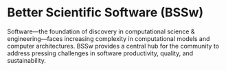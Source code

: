 # Better Scientific Software (BSSw)

Software—the foundation of discovery in computational science & engineering—faces increasing complexity in computational models and computer architectures. BSSw provides a central hub for the community to address pressing challenges in software productivity, quality, and sustainability.

<!---
Slide1 L: ../images/Howland_Islands_Hermit_Crabs.jpeg
Slide1 R: ../Articles/Blog/2024-04-CodeReview-Fellowship.md
Slide2 L: ../images/sustain-hero.png
Slide2 R: ../Articles/Blog/2024-01-zfp-sse.md
Slide3 L: ../CuratedContent/ResourcesforOSPO.md
Slide3 R: ../CuratedContent/GettingStartedWithAnRSEMovement.md
Slide4 L: ../Events/2024-05-isc-sw-events.md
Slide4 R: ../Events/hpcbp-083-gettingitright.md
Slide5 L: ../Events/2024-usrse-conf.md
Slide5 R: ../Events/2024-06-virtual-workshop-on-multiproject-cicd.md
--->

<!---
Note: We have had up to 7 L and R panels in the carousel, even if the current carousel may be shorter.

Caution: Blank line after first comment mark (or before last comment mark) causes build failure.
LCM: Saving for use again later

Slide1 L: ../images/Blog_2312_SecurityB.png
Slide1 R: ../Articles/Blog/2024-03-k8s-security.md 
Slide2 L: ../images/Blog_0201_SC23A.jpg
Slide2 R: ../Articles/Blog/2024-03-sc23-rse-workshop.md
Slide3 L: ../CuratedContent/WhatScienceSaysIsTheBestFont.md
Slide3 R: ../CuratedContent/Jupyter4Science.md
Slide4 L: ../CuratedContent/ResourcesforOSPO.md
Slide4 R: ../CuratedContent/hpcbp-webinars-cc.md
Slide5 L: ../CuratedContent/GettingStartedWithAnRSEMovement.md
Slide5 R: ../Events/2024-04-cw24-workshop.md
Slide6 L: ../Events/2024-04-s3c-conference.md 
Slide6 R: ../Events/2024-04-iss.md
Slide7 L: ../Events/2024-usrse-conf.md
Slide7 R: ../Events/Events/ATPESC2024.md
--->

<!---
[Site Overview](SiteOverview.md)

[Communities Overview](CommunitiesOverview.md)

[Intro to CSE](IntroToCse.md)

[Intro to HPC](IntroToHpc.md)

--->
